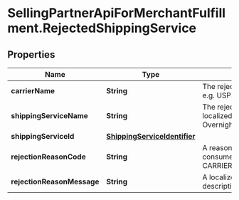 # SellingPartnerApiForMerchantFulfillment.RejectedShippingService

## Properties
Name | Type | Description | Notes
------------ | ------------- | ------------- | -------------
**carrierName** | **String** | The rejected shipping carrier name. e.g. USPS | 
**shippingServiceName** | **String** | The rejected shipping service localized name. e.g. FedEx Standard Overnight | 
**shippingServiceId** | [**ShippingServiceIdentifier**](ShippingServiceIdentifier.md) |  | 
**rejectionReasonCode** | **String** | A reason code meant to be consumed programatically. e.g. CARRIER_CANNOT_SHIP_TO_POBOX | 
**rejectionReasonMessage** | **String** | A localized human readable description of the rejected reason. | [optional] 
